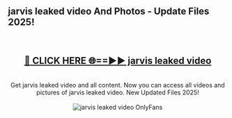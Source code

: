 <h2>jarvis leaked video And Photos - Update Files 2025!</h2>
<br>
<div align="center">
<h2><a href="https://betterlinks.top/A2PfLJ" rel="nofollow">🔴 CLICK HERE 🌐==►► jarvis leaked video</a></h2>
<br>
Get jarvis leaked video and all content. Now you can access all videos and pictures of jarvis leaked video. New Updated Files 2025!
<br>
<br>
<a href="https://betterlinks.top/A2PfLJ" rel="nofollow" data-target="animated-image.originalLink"><img src="https://i.imgur.com/dJHk4Zq.gif" alt="jarvis leaked video OnlyFans" style="max-width: 100%; display: inline-block;" data-target="animated-image.originalImage"></a>
</div>
<br>